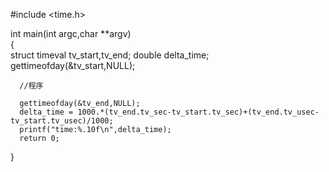
   #include <time.h> 
   
   int main(int argc,char **argv)  
   {     
      struct timeval  tv_start,tv_end;
      double  delta_time;
      gettimeofday(&tv_start,NULL);
      
      //程序
      
      gettimeofday(&tv_end,NULL);
      delta_time = 1000.*(tv_end.tv_sec-tv_start.tv_sec)+(tv_end.tv_usec-tv_start.tv_usec)/1000;
      printf("time:%.10f\n",delta_time);
      return 0; 
   
       
   } 

